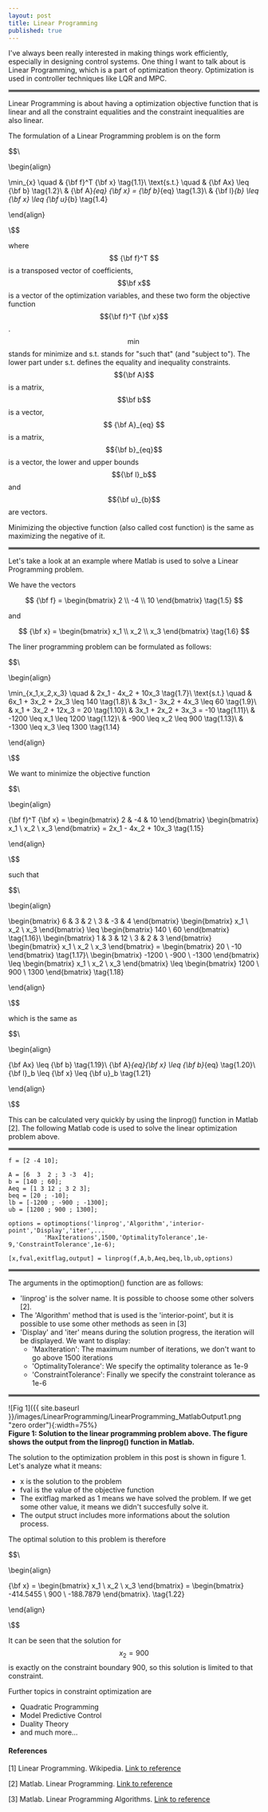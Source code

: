 ```yaml
---
layout: post
title: Linear Programming
published: true
---
```


I've always been really interested in making things work efficiently, especially in designing control systems. One thing I want to talk about is Linear Programming, which is a part of optimization theory. Optimization is used in controller techniques like LQR and MPC.

<hr style="border:2px solid gray">

Linear Programming is about having a optimization objective function that is linear and all the constraint equalities and the constraint inequalities are also linear.

The formulation of a Linear Programming problem is on the form

$$\\

\begin{align}

\min_{x} \quad & {\bf f}^T {\bf x} \tag{1.1}\\
\text{s.t.} \quad & {\bf Ax} \leq {\bf b} \tag{1.2}\\
& {\bf A}_{eq} {\bf x} = {\bf b}_{eq} \tag{1.3}\\
& {\bf l}_{b} \leq {\bf x} \leq {\bf u}_{b} \tag{1.4}

\end{align}

\\$$

where $$ {\bf f}^T $$ is a transposed vector of coefficients, $$\bf x$$ is a vector of the optimization variables, and these two form the objective function $${\bf f}^T {\bf x}$$. $$\min$$ stands for minimize and s.t. stands for "such that" (and "subject to").
The lower part under s.t. defines the equality and inequality constraints. $${\bf A}$$ is a matrix, $$\bf b$$ is a vector, $$ {\bf A}_{eq} $$ is a matrix, $${\bf b}_{eq}$$ is a vector, the lower and upper bounds $${\bf l}_b$$ and $${\bf u}_{b}$$ are vectors. 


Minimizing the objective function (also called cost function) is the same as maximizing the negative of it.

<hr style="border:2px solid gray">

Let's take a look at an example where Matlab is used to solve a Linear Programming problem. 

We have the vectors 

$$
{\bf f} = \begin{bmatrix} 2 \\ -4 \\ 10 \end{bmatrix} \tag{1.5}  
$$

and

$$
{\bf x} = \begin{bmatrix} x_1 \\ x_2 \\ x_3 \end{bmatrix} \tag{1.6}
$$

The liner programming problem can be formulated as follows:

$$\\

\begin{align}

\min_{x_1,x_2,x_3} \quad & 2x_1 - 4x_2 + 10x_3 \tag{1.7}\\
\text{s.t.} \quad & 6x_1 + 3x_2 + 2x_3 \leq 140 \tag{1.8}\\
& 3x_1 - 3x_2 + 4x_3 \leq 60 \tag{1.9}\\
& x_1 + 3x_2 + 12x_3 = 20 \tag{1.10}\\
& 3x_1 + 2x_2 + 3x_3 = -10 \tag{1.11}\\
& -1200 \leq x_1 \leq 1200 \tag{1.12}\\
& -900 \leq x_2 \leq 900 \tag{1.13}\\
& -1300 \leq x_3 \leq 1300 \tag{1.14}

\end{align}

\\$$

We want to minimize the objective function

$$\\

\begin{align}

{\bf f}^T {\bf x} = \begin{bmatrix} 2 & -4 & 10 \end{bmatrix} \begin{bmatrix} x_1 \\ x_2 \\ x_3 \end{bmatrix} = 2x_1 - 4x_2 + 10x_3 \tag{1.15}

\end{align}

\\$$

such that

$$\\

\begin{align}

\begin{bmatrix} 6 & 3 & 2 \\ 3 & -3 & 4 \end{bmatrix} \begin{bmatrix} x_1 \\ x_2 \\ x_3 \end{bmatrix} \leq \begin{bmatrix} 140 \\ 60 \end{bmatrix} \tag{1.16}\\
\begin{bmatrix} 1 & 3 & 12 \\ 3 & 2 & 3 \end{bmatrix} \begin{bmatrix} x_1 \\ x_2 \\ x_3 \end{bmatrix} = \begin{bmatrix} 20 \\ -10 \end{bmatrix} \tag{1.17}\\
\begin{bmatrix} -1200 \\ -900 \\ -1300 \end{bmatrix} \leq \begin{bmatrix} x_1 \\ x_2 \\ x_3 \end{bmatrix} \leq \begin{bmatrix} 1200 \\ 900 \\ 1300 \end{bmatrix} \tag{1.18}

\end{align}

\\$$

which is the same as

$$\\

\begin{align}

{\bf Ax} \leq {\bf b} \tag{1.19}\\
{\bf A}_{eq}{\bf x} \leq {\bf b}_{eq} \tag{1.20}\\
{\bf l}_b \leq {\bf x} \leq {\bf u}_b \tag{1.21}

\end{align}

\\$$

This can be calculated very quickly by using the linprog() function in Matlab [2]. 
The following Matlab code is used to solve the linear optimization problem above.

<hr style="border:2px solid gray">

```{Matlab}
f = [2 -4 10];

A = [6  3  2 ; 3 -3  4];
b = [140 ; 60];
Aeq = [1 3 12 ; 3 2 3];
beq = [20 ; -10];
lb = [-1200 ; -900 ; -1300];
ub = [1200 ; 900 ; 1300];

options = optimoptions('linprog','Algorithm','interior-point','Display','iter',...
          'MaxIterations',1500,'OptimalityTolerance',1e-9,'ConstraintTolerance',1e-6);

[x,fval,exitflag,output] = linprog(f,A,b,Aeq,beq,lb,ub,options)
```

<hr style="border:2px solid gray">

The arguments in the optimoption() function are as follows:
* 'linprog' is the solver name. It is possible to choose some other solvers [2].
* The 'Algorithm' method that is used is the 'interior-point', but it is possible to use some other methods as seen in [3]
* 'Display' and 'iter' means during the solution progress, the iteration will be displayed. We want to display:
  + 'MaxIteration': The maximum number of iterations, we don't want to go above 1500 iterations
  + 'OptimalityTolerance': We specify the optimality tolerance as 1e-9
  + 'ConstraintTolerance': Finally we specify the constraint tolerance as 1e-6 

<hr style="border:2px solid gray">

![Fig 1]({{ site.baseurl }}/images/LinearProgramming/LinearProgramming_MatlabOutput1.png "zero order"){:width=75%}  
**Figure 1: Solution to the linear programming problem above. The figure shows the output from the linprog() function in Matlab.**

The solution to the optimization problem in this post is shown in figure 1. Let's analyze what it means:
* x is the solution to the problem
* fval is the value of the objective function
* The exitflag marked as 1 means we have solved the problem. If we get some other value, it means we didn't succesfully solve it.
* The output struct includes more informations about the solution process.

The optimal solution to this problem is therefore

$$\\

\begin{align}

{\bf x} = \begin{bmatrix} x_1 \\ x_2 \\ x_3 \end{bmatrix} = \begin{bmatrix} -414.5455 \\ 900 \\ -188.7879 \end{bmatrix}. \tag{1.22}

\end{align}

\\$$

It can be seen that the solution for $$x_2 = 900$$ is exactly on the constraint boundary 900, so this solution is limited to that constraint.

Further topics in constraint optimization are
* Quadratic Programming
* Model Predictive Control
* Duality Theory
* and much more...

<!-- https://www.youtube.com/watch?v=TqN-8fxYUYY -->

#### References

[1] Linear Programming. Wikipedia. [Link to reference](https://en.wikipedia.org/wiki/Linear_programming)

[2] Matlab. Linear Programming. [Link to reference](https://se.mathworks.com/help/optim/ug/linprog.html)

[3] Matlab. Linear Programming Algorithms. [Link to reference](https://se.mathworks.com/help/optim/ug/choosing-the-algorithm.html)
